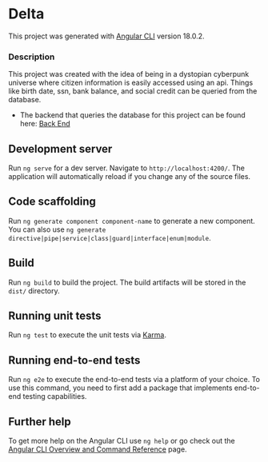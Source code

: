 # Delta

This project was generated with [Angular CLI](https://github.com/angular/angular-cli) version 18.0.2.

### Description
This project was created with the idea of being in a dystopian cyberpunk universe where citizen information is easily accessed using an api. Things like birth date, ssn, bank balance, and social credit can be queried from the database.
- The backend that queries the database for this project can be found here: [Back End](https://github.com/chrisseals98/Delta)

## Development server

Run `ng serve` for a dev server. Navigate to `http://localhost:4200/`. The application will automatically reload if you change any of the source files.

## Code scaffolding

Run `ng generate component component-name` to generate a new component. You can also use `ng generate directive|pipe|service|class|guard|interface|enum|module`.

## Build

Run `ng build` to build the project. The build artifacts will be stored in the `dist/` directory.

## Running unit tests

Run `ng test` to execute the unit tests via [Karma](https://karma-runner.github.io).

## Running end-to-end tests

Run `ng e2e` to execute the end-to-end tests via a platform of your choice. To use this command, you need to first add a package that implements end-to-end testing capabilities.

## Further help

To get more help on the Angular CLI use `ng help` or go check out the [Angular CLI Overview and Command Reference](https://angular.dev/tools/cli) page.

